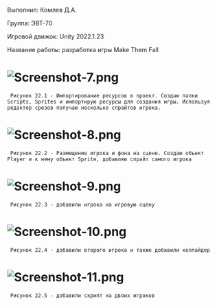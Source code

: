 Выполнил: Комлев Д.А.

Группа: ЭВТ-70

Игровой движок: Unity 2022.1.23

Название работы: разработка игры Make Them Fall

# ![Screenshot-7.png](https://i.postimg.cc/htxkJK7m/Screenshot-7.png)
     Рисунок 22.1 - Импортирование ресурсов в проект. Создаю папки Scripts, Sprites и импортирую ресурсы для создания игры. Используя редактор срезов получаю несколько спрайтов игрока.

# ![Screenshot-8.png](https://i.postimg.cc/TwkF8wBz/Screenshot-8.png)

     Рисунок 22.2 - Размещение игрока и фона на сцене. Создаю объект Player и к нему объект Sprite, добавляю спрайт самого игрока 
     
# ![Screenshot-9.png](https://i.postimg.cc/Prvccdy7/Screenshot-9.png)

     Рисунок 22.3 - добавили игрока на игровую сцену
     
# ![Screenshot-10.png](https://i.postimg.cc/YCcVBTyC/Screenshot-10.png)

     Рисунок 22.4 - добавили второго игрока и также добавили коллайдер
     
# ![Screenshot-11.png](https://i.postimg.cc/L51czS0G/Screenshot-11.png) 

     Рисунок 22.5 - добавили скрипт на двоих игроков
